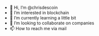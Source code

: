 - 👋 Hi, I’m @chrisdescoin
- 👀 I’m interested in blockchain
- 🌱 I’m currently learning a little bit
- 💞️ I’m looking to collaborate on companies
- 📫 How to reach me via mail

<!---
chrisdescoin/chrisdescoin is a ✨ special ✨ repository because its `README.md` (this file) appears on your GitHub profile.
You can click the Preview link to take a look at your changes.
--->
